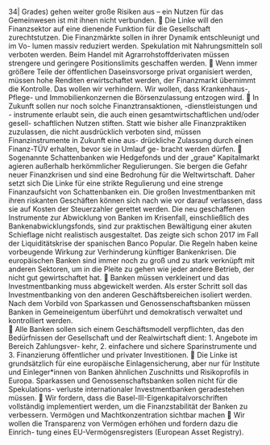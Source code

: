 34| 
Grades) gehen weiter große Risiken aus – ein Nutzen für das Gemeinwesen ist mit 
ihnen nicht verbunden. 
 Die Linke will den Finanzsektor auf eine dienende Funktion für die Gesellschaft 
zurechtstutzen. Die Finanzmärkte sollen in ihrer Dynamik entschleunigt und im Vo-
lumen massiv reduziert werden. Spekulation mit Nahrungsmitteln soll verboten 
werden. Beim Handel mit Agrarrohstoffderivaten müssen strengere und geringere 
Positionslimits geschaffen werden. 
 Wenn immer größere Teile der öffentlichen Daseinsvorsorge privat organisiert 
werden, müssen hohe Renditen erwirtschaftet werden, der Finanzmarkt übernimmt 
die Kontrolle. Das wollen wir verhindern. Wir wollen, dass Krankenhaus-, Pflege- und 
Immobilienkonzernen die Börsenzulassung entzogen wird. 
 In Zukunft sollen nur noch solche Finanztransaktionen, -dienstleistungen und -
instrumente erlaubt sein, die auch einen gesamtwirtschaftlichen und/oder gesell-
schaftlichen Nutzen stiften. Statt wie bisher alle Finanzpraktiken zuzulassen, die 
nicht ausdrücklich verboten sind, müssen Finanzinstrumente in Zukunft eine aus-
drückliche Zulassung durch einen Finanz-TÜV erhalten, bevor sie in Umlauf ge-
bracht werden dürfen. 
 Sogenannte Schattenbanken wie Hedgefonds und der „graue“ Kapitalmarkt agieren 
außerhalb herkömmlicher Regulierungen. Sie bergen die Gefahr neuer Finanzkrisen 
und sind eine Bedrohung für die Weltwirtschaft. Daher setzt sich Die Linke für eine 
strikte Regulierung und eine strenge Finanzaufsicht von Schattenbanken ein. 
Die großen Investmentbanken mit ihren riskanten Geschäften können sich nach wie 
vor darauf verlassen, dass sie auf Kosten der Steuerzahler gerettet werden. Die neu 
geschaffenen Instrumente zur Abwicklung von Banken im Krisenfall, einschließlich des 
Bankenabwicklungsfonds, sind zur praktischen Bewältigung einer akuten Schieflage 
nicht realistisch ausgestaltet. Das zeigte sich schon 2017 im Fall der Liquiditätskrise 
der spanischen Banco Popular. Die Regeln haben keine vorbeugende Wirkung zur 
Verhinderung künftiger Bankenkrisen. Die europäischen Banken sind immer noch zu 
groß und zu stark verknüpft mit anderen Sektoren, um in die Pleite zu gehen wie jeder 
andere Betrieb, der nicht gut gewirtschaftet hat. 
 Banken müssen verkleinert und das Investmentbanking muss abgewickelt werden. 
Als erster Schritt soll das Investmentbanking von den anderen Geschäftsbereichen 
isoliert werden. Nach dem Vorbild von Sparkassen und Genossenschaftsbanken 
müssen Banken in Gemeineigentum überführt und demokratisch verwaltet und 
kontrolliert werden.  
 Alle Banken sollen sich einem Geschäftsmodell verpflichten, das den Bedürfnissen 
der Gesellschaft und der Realwirtschaft dient: 1. Angebote im Bereich Zahlungsver-
kehr, 2. einfachere und sichere Sparinstrumente und 3. Finanzierung öffentlicher 
und privater Investitionen. 
 Die Linke ist grundsätzlich für eine europäische Einlagensicherung, aber nur für 
Institute und Einleger*innen von Banken ähnlichen Zuschnitts und Risikoprofils in 
Europa. Sparkassen und Genossenschaftsbanken sollen nicht für die Spekulations-
verluste internationaler Investmentbanken geradestehen müssen. 
 Wir fordern, dass die Basel-III-Eigenkapitalvorschriften vollständig implementiert 
werden, um die Finanzstabilität der Banken zu verbessern. 
Vermögen und Machtkonzentration sichtbar machen 
 Wir wollen die Transparenz von Vermögen erhöhen und fordern dazu die Einrich-
tung eines EU-Vermögensregisters (European Asset Registry). 
